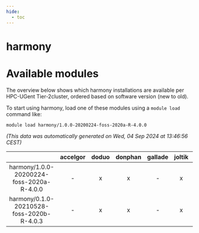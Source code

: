 ```yaml
---
hide:
  - toc
---
```


harmony
=======

# Available modules


The overview below shows which harmony installations are available per HPC-UGent Tier-2cluster, ordered based on software version (new to old).

To start using harmony, load one of these modules using a `module load` command like:

```shell
module load harmony/1.0.0-20200224-foss-2020a-R-4.0.0
```

*(This data was automatically generated on Wed, 04 Sep 2024 at 13:46:56 CEST)*  

| |accelgor|doduo|donphan|gallade|joltik|shinx|skitty|
| :---: | :---: | :---: | :---: | :---: | :---: | :---: | :---: |
|harmony/1.0.0-20200224-foss-2020a-R-4.0.0|-|x|x|-|x|-|x|
|harmony/0.1.0-20210528-foss-2020b-R-4.0.3|-|x|x|-|x|-|x|
